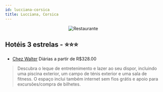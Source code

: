 ```yaml
---
id: lucciana-corsica
title: Lucciana, Corsica
---
```


<center><img src="https://i.travelapi.com/hotels/12000000/11020000/11018500/11018438/005d2917_z.jpg" alt="Restaurante" /></center>


## Hotéis 3 estrelas - ⭐️⭐️⭐️

-    [Chez Walter](https://www.hurb.com/hoteis/lucciana/chez-walter-JNP-JP001938?cmp=18055) Diárias a partir de R$328.00
   > Descubra o leque de entretenimento e lazer ao seu dispor, incluindo uma piscina exterior, um campo de ténis exterior e uma sala de fitness. O espaço inclui também internet sem fios grátis e apoio para excursões/compra de bilhetes.
